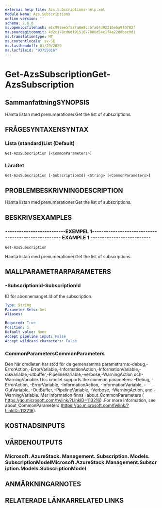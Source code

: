 ```yaml
---
external help file: Azs.Subscriptions-help.xml
Module Name: Azs.Subscriptions
online version: ''
schema: 2.0.0
ms.openlocfilehash: e1c998ee5f577a8e8ccbfa64d92316e6a9f0782f
ms.sourcegitcommit: 4d2c178cd6df9151877b08d54c1f4a228dbec9d1
ms.translationtype: MT
ms.contentlocale: sv-SE
ms.lasthandoff: 01/29/2020
ms.locfileid: "93755016"
---
```

# <span data-ttu-id="8ebec-101">Get-AzsSubscription</span><span class="sxs-lookup"><span data-stu-id="8ebec-101">Get-AzsSubscription</span></span>

## <span data-ttu-id="8ebec-102">Sammanfattning</span><span class="sxs-lookup"><span data-stu-id="8ebec-102">SYNOPSIS</span></span>
<span data-ttu-id="8ebec-103">Hämta listan med prenumerationer.</span><span class="sxs-lookup"><span data-stu-id="8ebec-103">Get the list of subscriptions.</span></span>

## <span data-ttu-id="8ebec-104">FRÅGESYNTAXEN</span><span class="sxs-lookup"><span data-stu-id="8ebec-104">SYNTAX</span></span>

### <span data-ttu-id="8ebec-105">Lista (standard)</span><span class="sxs-lookup"><span data-stu-id="8ebec-105">List (Default)</span></span>
```
Get-AzsSubscription [<CommonParameters>]
```

### <span data-ttu-id="8ebec-106">Lära</span><span class="sxs-lookup"><span data-stu-id="8ebec-106">Get</span></span>
```
Get-AzsSubscription [-SubscriptionId] <String> [<CommonParameters>]
```

## <span data-ttu-id="8ebec-107">PROBLEMBESKRIVNING</span><span class="sxs-lookup"><span data-stu-id="8ebec-107">DESCRIPTION</span></span>
<span data-ttu-id="8ebec-108">Hämta listan med prenumerationer.</span><span class="sxs-lookup"><span data-stu-id="8ebec-108">Get the list of subscriptions.</span></span>

## <span data-ttu-id="8ebec-109">BESKRIVS</span><span class="sxs-lookup"><span data-stu-id="8ebec-109">EXAMPLES</span></span>

### <span data-ttu-id="8ebec-110">--------------------------EXEMPEL 1--------------------------</span><span class="sxs-lookup"><span data-stu-id="8ebec-110">-------------------------- EXAMPLE 1 --------------------------</span></span>
```
Get-AzsSubscription
```

<span data-ttu-id="8ebec-111">Hämta listan med prenumerationer.</span><span class="sxs-lookup"><span data-stu-id="8ebec-111">Get the list of subscriptions.</span></span>

## <span data-ttu-id="8ebec-112">MALLPARAMETRAR</span><span class="sxs-lookup"><span data-stu-id="8ebec-112">PARAMETERS</span></span>

### <span data-ttu-id="8ebec-113">-SubscriptionId</span><span class="sxs-lookup"><span data-stu-id="8ebec-113">-SubscriptionId</span></span>
<span data-ttu-id="8ebec-114">ID för abonnemanget.</span><span class="sxs-lookup"><span data-stu-id="8ebec-114">Id of the subscription.</span></span>

```yaml
Type: String
Parameter Sets: Get
Aliases: 

Required: True
Position: 1
Default value: None
Accept pipeline input: False
Accept wildcard characters: False
```

### <span data-ttu-id="8ebec-115">CommonParameters</span><span class="sxs-lookup"><span data-stu-id="8ebec-115">CommonParameters</span></span>
<span data-ttu-id="8ebec-116">Den här cmdleten har stöd för de gemensamma parametrarna:-debug,-ErrorAction,-ErrorVariable,-InformationAction,-InformationVariable,-disvariable,-utbuffer,-PipelineVariable,-verbose,-WarningAction och-WarningVariable.</span><span class="sxs-lookup"><span data-stu-id="8ebec-116">This cmdlet supports the common parameters: -Debug, -ErrorAction, -ErrorVariable, -InformationAction, -InformationVariable, -OutVariable, -OutBuffer, -PipelineVariable, -Verbose, -WarningAction, and -WarningVariable.</span></span> <span data-ttu-id="8ebec-117">Mer information finns i about_CommonParameters ( https://go.microsoft.com/fwlink/?LinkID=113216) .</span><span class="sxs-lookup"><span data-stu-id="8ebec-117">For more information, see about_CommonParameters (https://go.microsoft.com/fwlink/?LinkID=113216).</span></span>

## <span data-ttu-id="8ebec-118">KOSTNADS</span><span class="sxs-lookup"><span data-stu-id="8ebec-118">INPUTS</span></span>

## <span data-ttu-id="8ebec-119">VÄRDEN</span><span class="sxs-lookup"><span data-stu-id="8ebec-119">OUTPUTS</span></span>

### <span data-ttu-id="8ebec-120">Microsoft. AzureStack. Management. Subscription. Models. SubscriptionModel</span><span class="sxs-lookup"><span data-stu-id="8ebec-120">Microsoft.AzureStack.Management.Subscription.Models.SubscriptionModel</span></span>

## <span data-ttu-id="8ebec-121">ANMÄRKNINGAR</span><span class="sxs-lookup"><span data-stu-id="8ebec-121">NOTES</span></span>

## <span data-ttu-id="8ebec-122">RELATERADE LÄNKAR</span><span class="sxs-lookup"><span data-stu-id="8ebec-122">RELATED LINKS</span></span>

